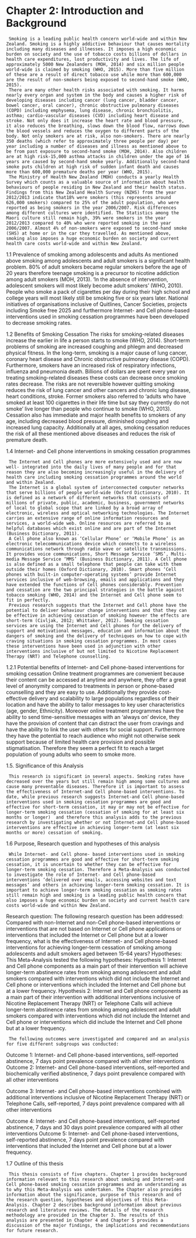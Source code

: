 # Chapter 2: Introduction and Background

     Smoking is a leading public health concern world-wide and within New Zealand. Smoking is a highly addictive behaviour that causes mortality including many diseases and illnesses. It imposes a high economic burden on society and the use of tobacco costs billions of dollars in health care expenditures, lost productivity and lives. The life of approximately 5000 New Zealanders (MOH, 2014) and six million people world-wide is claimed by smoking (WHO, 2015). More than five million of these are a result of direct tobacco use while more than 600,000 are the result of non-smokers being exposed to second-hand smoke (WHO, 2015).
     There are many other health risks associated with smoking. It harms nearly every organ and system in the body and causes a higher risk of developing diseases including cancer (lung cancer, bladder cancer, bowel cancer, oral cancer), chronic obstructive pulmonary diseases (COPD) including emphysema, lung disease, chronic bronchiolitis, asthma; cardio-vascular diseases (CVD) including heart disease and stroke. Not only does it increase the heart rate and blood pressure, it also reduces the breathing, slows down the blood flow, narrows down the blood vessels and reduces the oxygen to different parts of the body. Not only smokers are at risk, also non-smokers. There are nearly 350 deaths (which refer to approximately three people per day) per year including a number of diseases and illness as mentioned above to be from past exposure to second-hand smoke (MOH, 2014). Also children are at high risk-15,000 asthma attacks in children under the age of 16 years are caused by second-hand smoke yearly. Additionally second-hand smoke puts children at high risk of sudden infant death and causes more than 600,000 premature deaths per year (WHO, 2015). 
     The Ministry of Health New Zealand (MOH) conducts a yearly Health Survey which counts as a valuable source of information about health behaviours of people residing in New Zealand and their health status. Findings from this New Zealand Health Survey (NZHS) from the year 2012/2013 indicate that18% were smokers (this represents around 626,000 smokers) compared to 25% of the adult population, who were reported as being smokers in the year 2006/2007. Risk differences among different cultures were identified. The Statistics among the Maori culture still remain high, 39% were smokers in the year 2012/2013 compared to 40% who were reported smoking in the year 2006/2007. Almost 4% of non-smokers were exposed to second-hand smoke (SHS) at home or in the car they travelled. As mentioned above, smoking also imposes a huge economic burden on society and current health care costs world-wide and within New Zealand.

1.1	Prevalence of smoking among adolescents and adults
     As mentioned above smoking among adolescents and adult smokers is a significant health problem. 80% of adult smokers became regular smokers before the age of 20 years therefore teenage smoking is a precursor to nicotine addiction among adult smokers (MOH, 2013). ‘In the absence of intervention, adolescent smokers will most likely become adult smokers’ (WHO, 2010). People who smoke a pack of cigarettes per day during their high school and college years will most likely still be smoking five or six years later. National initiatives of organisations inclusive of Quitlines, Cancer Societies, projects including Smoke free 2025 and furthermore Internet- and Cell phone-based interventions used in smoking cessation programmes have been developed to decrease smoking rates.

1.2	Benefits of Smoking Cessation
     The risks for smoking-related diseases increase the earlier in life a person starts to smoke (WHO, 2014). Short-term problems of smoking are increased coughing and phlegm and decreased physical fitness. In the long-term, smoking is a major cause of lung cancer, coronary heart disease and Chronic obstructive pulmonary disease (COPD). Furthermore, smokers have an increased risk of respiratory infections, influenza and pneumonia death. Billions of dollars are spent every year on treating smoking-related diseases these costs can decrease once smoking rates decrease. The risks are not reversible however quitting smoking reduces the risk of lung cancer and other cancers and chronic lung disease, heart conditions, stroke. Former smokers also referred to ‘adults who have smoked at least 100 cigarettes in their life time but say they currently do not smoke’ live longer than people who continue to smoke (WHO, 2013).
     Cessation also has immediate and major health benefits to smokers of any age, including decreased blood pressure, diminished coughing and increased lung capacity. Additionally at all ages, smoking cessation reduces the risk of all these mentioned above diseases and reduces the risk of premature death.

1.4 Internet- and Cell phone interventions in smoking cessation programmes

     The Internet and Cell phones are more extensively used and are now well- integrated into the daily lives of many people and for that reason they are also becoming increasingly useful in the delivery of health care including smoking cessation programmes around the world and within Zealand. 
     The Internet is a global system of interconnected computer networks that serve billions of people world-wide (Oxford Dictionary, 2010). It is defined as a network of different networks that consists of millions of private, public, academic, business, government networks of local to global scope that are linked by a broad array of electronic, wireless and optical networking technologies. The Internet carries an extensive range of online information resources and services, a world-wide web. Online resources are referred to as helpful databases which exist online and are part of the Internet (Business Dictionary, 2011). 
     A Cell phone also known as ‘Cellular Phone’ or ‘Mobile Phone’ is an electronic telecommunications device which connects to a wireless communications network through radio wave or satellite transmissions. It provides voice communications, Short Message Service ‘SMS’, Multi-media Message Service ‘MMS’ (Business Dictionary, 2011). A Cell phone is also defined as a small telephone that people can take with them outside their homes (Oxford Dictionary, 2010). Smart phones ‘Cell phones with built-in computer-operating systems’ provide Internet services inclusive of web-browsing, emails and applications and they have extended the functions of Cell phones considerably. Prevention and cessation are the two principal strategies in the battle against tobacco smoking (WHO, 2014) and the Internet and Cell phone seem to fit in perfectly.
     Previous research suggests that the Internet and Cell phone have the potential to deliver behaviour change interventions and that they can be effective in achieving cessation of smoking however the effects are short-term (Civljak, 2012; Whittaker, 2012). Smoking cessation services are using the Internet and Cell phones for the delivery of support and motivational messages, education and information about the dangers of smoking and the delivery of techniques on how to cope with craving situations in smoking cessation programmes. In most cases these interventions have been used in adjunction with other interventions inclusive of but not limited to Nicotine Replacement Therapy (NRT) and Telephone counselling. 
1.2.1 Potential benefits of Internet- and Cell phone-based interventions for smoking cessation
     Online treatment programmes are convenient because their content can be accessed at anytime and anywhere, they offer a great level of anonymity compared to treatments in person or phone-based counselling and they are easy to use. Additionally they provide cost-effective delivery and scalability to large populations regardless of their location and have the ability to tailor messages to key user characteristics (age, gender, Ethnicity). Moreover online treatment programmes have the ability to send time-sensitive messages with an ‘always on’ device, they have the provision of content that can distract the user from cravings and have the ability to link the user with others for social support. Furthermore they have the potential to reach audience who might not otherwise seek support because of limited health care provision and possible stigmatisation. Therefore they seem a perfect fit to reach a target population of young adults who seem to smoke more.


1.5. Significance of this Analysis

     This research is significant in several aspects. Smoking rates have decreased over the years but still remain high among some cultures and cause many preventable diseases. Therefore it is important to assess the effectiveness of Internet-and Cell phone-based interventions. To date, while previous research suggests Internet-and Cell phone-based interventions used in smoking cessation programmes are good and effective for short-term cessation, it may or may not be effective for longer-term smoking cessation (cessation of smoking for at least six months or longer)  and therefore this analysis adds to the previous research by investigating whether or not Internet-and Cell phone-based interventions are effective in achieving longer-term (at least six months or more) cessation of smoking.


1.6 Purpose, Research question and hypotheses of this analysis

     While Internet- and Cell phone- based interventions used in smoking cessation programmes are good and effective for short-term smoking cessation, it is uncertain to whether they can be effective for longer-term smoking cessation. Therefore a Meta-Analysis was conducted to investigate the role of Internet- and Cell phone-based interventions ‘delivered over emails, accessing websites and text messages’ and others in achieving longer-term smoking cessation. It is important to achieve longer-term smoking cessation as smoking rates still remain high and smoking is a leading public health concern that also imposes a huge economic burden on society and current health care costs world-wide and within New Zealand.

Research question:
The following research question has been addressed: 
     Compared with non-Internet and non-Cell phone-based interventions or interventions that are not based on Internet or Cell phone applications or interventions that included the Internet or Cell phone but at a lower frequency, what is the effectiveness of Internet- and Cell phone-based interventions for achieving longer-term cessation of smoking among adolescents and adult smokers aged between 15-64 years?
Hypotheses:
     This Meta-Analysis tested the following hypotheses:
Hypothesis 1:
      Internet and Cell phone components as a main part of their intervention will achieve longer-term abstinence rates from smoking among adolescent and adult smokers compared with interventions which did not include the Internet and Cell phone or interventions which included the Internet and Cell phone but at a lower frequency.
Hypothesis 2:
     Internet and Cell phone components as a main part of their intervention with additional interventions inclusive of Nicotine Replacement Therapy (NRT) or Telephone Calls will achieve longer-term abstinence rates from smoking among adolescent and adult smokers compared with interventions which did not include the Internet and Cell phone or interventions which did include the Internet and Cell phone but at a lower frequency.

     The following outcomes were investigated and compared and an analysis for five different subgroups was conducted:
Outcome 1: 
     Internet- and Cell phone-based interventions, self-reported abstinence, 7 days point prevalence compared with all other interventions
Outcome 2:
     Internet- and Cell phone-based interventions, self-reported and biochemically verified abstinence, 7 days point prevalence compared with all other interventions


Outcome 3:
     Internet- and Cell phone-based interventions combined with additional interventions inclusive of Nicotine Replacement Therapy (NRT) or Telephone Calls, self-reported, 7 days point prevalence compared with all other interventions


Outcome 4:
     Internet- and Cell phone-based interventions, self-reported abstinence, 7 days and 30 days point prevalence compared with all other interventions
Outcome 5:
     Internet- and Cell phone-based interventions, self-reported abstinence, 7 days point prevalence compared with interventions that included the Internet and Cell phone but at a lower frequency.

1.7 Outline of this thesis

     This thesis consists of five chapters. Chapter 1 provides background information relevant to this research about smoking and Internet-and Cell phone-based smoking cessation programmes and an understanding as to why this Meta-Analysis was undertaken. The Chapter also provides information about the significance, purpose of this research and of the research question, hypotheses and objectives of this Meta-Analysis. Chapter 2 describes background information about previous research and literature reviews. The details of the research methodology are provided in the Chapter 3. The results of this analysis are presented in Chapter 4 and Chapter 5 provides a discussion of the major findings, the implications and recommendations for future research.












    